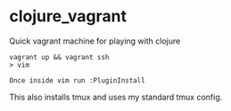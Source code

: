 # clojure_vagrant
Quick vagrant machine for playing with clojure

```
vagrant up && vagrant ssh
> vim

Once inside vim run :PluginInstall
```

This also installs tmux and uses my standard tmux config.
